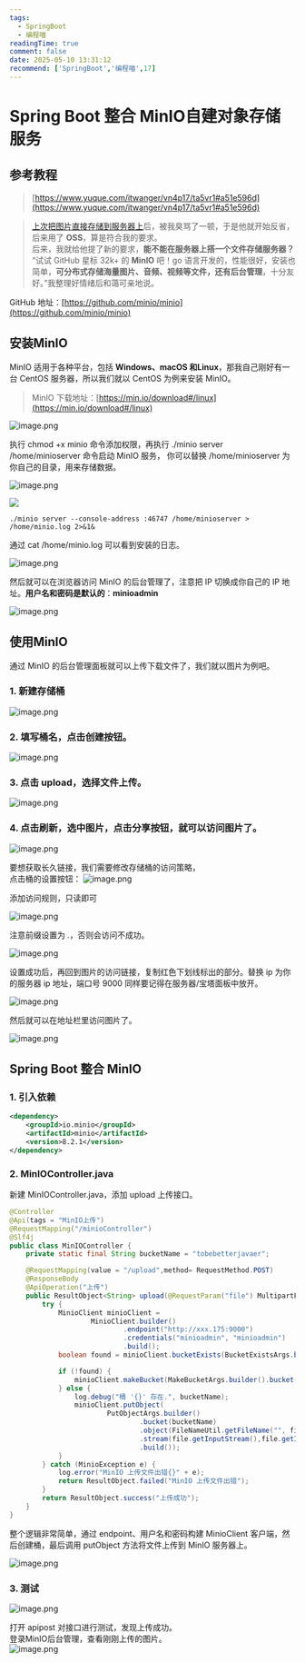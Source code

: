```yaml
---
tags:
  - SpringBoot
  - 编程喵
readingTime: true
comment: false
date: 2025-05-10 13:31:12
recommend: ['SpringBoot','编程喵',17]
---
```

# Spring Boot 整合 MinIO自建对象存储服务

## 参考教程
>[https://www.yuque.com/itwanger/vn4p17/ta5vr1#a51e596d](https://www.yuque.com/itwanger/vn4p17/ta5vr1#a51e596d)

>[上次把图片直接存储到服务器上](https://mp.weixin.qq.com/s/4qz44y2mpRwCrPgkNJ9vaQ)后，被我臭骂了一顿，于是他就开始反省，后来用了 **OSS**，算是符合我的要求。  
后来，我就给他提了新的要求，**能不能在服务器上搭一个文件存储服务器？**  
“试试 GitHub 星标 32k+ 的 **MinIO** 吧！go 语言开发的，性能很好，安装也简单，**可分布式存储海量图片、音频、视频等文件，还有后台管理**，十分友好。”我整理好情绪后和蔼可亲地说。

GitHub 地址：[https://github.com/minio/minio](https://github.com/minio/minio)

## 安装MinIO

MinIO 适用于各种平台，包括 **Windows、macOS 和Linux**，那我自己刚好有一台 CentOS 服务器，所以我们就以 CentOS 为例来安装 MinIO。

>MinIO 下载地址：[https://min.io/download#/linux](https://min.io/download#/linux)

![image.png](https://imgsbo.oss-cn-shanghai.aliyuncs.com/undefined20250510132833489.png)


执行 chmod +x minio 命令添加权限，再执行 ./minio server /home/minioserver 命令启动 MinIO 服务， 你可以替换 /home/minioserver 为你自己的目录，用来存储数据。

![image.png](https://imgsbo.oss-cn-shanghai.aliyuncs.com/undefined20250510132843175.png)


![](https://cdn.nlark.com/yuque/0/2025/png/26027752/1743858355293-d451f036-4125-4edc-930e-0f57bfe4b5bf.png)

```
./minio server --console-address :46747 /home/minioserver > /home/minio.log 2>&1&
```

通过 cat /home/minio.log 可以看到安装的日志。

![image.png](https://imgsbo.oss-cn-shanghai.aliyuncs.com/undefined20250510132902699.png)


然后就可以在浏览器访问 MinIO 的后台管理了，注意把 IP 切换成你自己的 IP 地址。**用户名和密码是默认的**：**minioadmin**

![image.png](https://imgsbo.oss-cn-shanghai.aliyuncs.com/undefined20250510132911930.png)


## 使用MinIO

通过 MinIO 的后台管理面板就可以上传下载文件了，我们就以图片为例吧。

### 1. 新建存储桶

![image.png](https://imgsbo.oss-cn-shanghai.aliyuncs.com/undefined20250510132920184.png)


### 2. 填写桶名，点击创建按钮。

![image.png](https://imgsbo.oss-cn-shanghai.aliyuncs.com/undefined20250510132927614.png)


### 3. 点击 upload，选择文件上传。

![image.png](https://imgsbo.oss-cn-shanghai.aliyuncs.com/undefined20250510132935066.png)


### 4. 点击刷新，选中图片，点击分享按钮，就可以访问图片了。

![image.png](https://imgsbo.oss-cn-shanghai.aliyuncs.com/undefined20250510132941160.png)


要想获取长久链接，我们需要修改存储桶的访问策略，  
点击桶的设置按钮：
![image.png](https://imgsbo.oss-cn-shanghai.aliyuncs.com/undefined20250510132948585.png)


添加访问规则，只读即可

![image.png](https://imgsbo.oss-cn-shanghai.aliyuncs.com/undefined20250510132956308.png)


注意前缀设置为 *.*，否则会访问不成功。  

![image.png](https://imgsbo.oss-cn-shanghai.aliyuncs.com/undefined20250510133004875.png)


设置成功后，再回到图片的访问链接，复制红色下划线标出的部分。替换 ip 为你的服务器 ip 地址，端口号 9000 同样要记得在服务器/宝塔面板中放开。

![image.png](https://imgsbo.oss-cn-shanghai.aliyuncs.com/undefined20250510133012027.png)


然后就可以在地址栏里访问图片了。


![image.png](https://imgsbo.oss-cn-shanghai.aliyuncs.com/undefined20250510133019272.png)


## Spring Boot 整合 MinIO  
  

### 1. 引入依赖

```xml
<dependency>
    <groupId>io.minio</groupId>
    <artifactId>minio</artifactId>
    <version>8.2.1</version>
</dependency>
```

### 2. MinIOController.java

新建 MinIOController.java，添加 upload 上传接口。

```Java
@Controller
@Api(tags = "MinIO上传")
@RequestMapping("/minioController")
@Slf4j
public class MinIOController {
    private static final String bucketName = "tobebetterjavaer";

    @RequestMapping(value = "/upload",method= RequestMethod.POST)
    @ResponseBody
    @ApiOperation("上传")
    public ResultObject<String> upload(@RequestParam("file") MultipartFile file, HttpServletRequest req) throws IOException, NoSuchAlgorithmException, InvalidKeyException {
        try {
            MinioClient minioClient =
                    MinioClient.builder()
                            .endpoint("http://xxx.175:9000")
                            .credentials("minioadmin", "minioadmin")
                            .build();
            boolean found = minioClient.bucketExists(BucketExistsArgs.builder().bucket(bucketName).build());

            if (!found) {
                minioClient.makeBucket(MakeBucketArgs.builder().bucket(bucketName).build());
            } else {
                log.debug("桶 '{}' 存在.", bucketName);
                minioClient.putObject(
                        PutObjectArgs.builder()
                                .bucket(bucketName)
                                .object(FileNameUtil.getFileName("", file.getOriginalFilename()))
                                .stream(file.getInputStream(),file.getInputStream().available(),-1)
                                .build());
            }
        } catch (MinioException e) {
            log.error("MinIO 上传文件出错{}" + e);
            return ResultObject.failed("MinIO 上传文件出错");
        }
        return ResultObject.success("上传成功");
    }
}
```

整个逻辑非常简单，通过 endpoint、用户名和密码构建 MinioClient 客户端，然后创建桶，最后调用 putObject 方法将文件上传到 MinIO 服务器上。

![image.png](https://imgsbo.oss-cn-shanghai.aliyuncs.com/undefined20250510133040721.png)


### 3. 测试

![image.png](https://imgsbo.oss-cn-shanghai.aliyuncs.com/undefined20250510133046523.png)


打开 apipost 对接口进行测试，发现上传成功。  
登录MinIO后台管理，查看刚刚上传的图片。  
![image.png](https://imgsbo.oss-cn-shanghai.aliyuncs.com/undefined20250510133053013.png)
